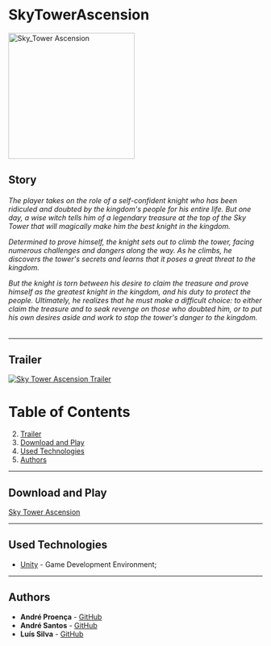 # SkyTowerAscension

<img src="https://github.com/AndreProenza/SkyTowerAscension/assets/78174997/7bc9222b-e31e-4c7c-9c01-fc7fec2ac529" alt="Sky_Tower Ascension" width="250"/>

## Story

<h6>
The player takes on the role of a self-confident knight who has been ridiculed and doubted by the kingdom's people for his entire life. But one day, a wise witch tells him of a legendary treasure at the top of the Sky Tower that will magically make him the best knight in the kingdom. 

Determined to prove himself, the knight sets out to climb the tower, facing numerous challenges and dangers along the way. As he climbs, he discovers the tower's secrets and learns that it poses a great threat to the kingdom. 

But the knight is torn between his desire to claim the treasure and prove himself as the greatest knight in the kingdom, and his duty to protect the people. Ultimately, he realizes that he must make a difficult choice: to either claim the treasure and to seak revenge on those who doubted him, or to put his own desires aside and work to stop the tower's danger to the kingdom. 
</h6>

---

## Trailer

[![Sky Tower Ascension Trailer](https://img.youtube.com/vi/5P-o-XwyQpM/0.jpg)](https://www.youtube.com/watch?v=5P-o-XwyQpM&t=1s&ab_channel=Andr%C3%A9Santos)

# Table of Contents
2. [Trailer](#trailer)
3. [Download and Play](#download-and-play)
4. [Used Technologies](#used-technologies)
5. [Authors](#authors)

---

## Download and Play

[Sky Tower Ascension](https://andregss.itch.io/sky-tower-ascension)

---

## Used Technologies

* [Unity](https://unity.com/) - Game Development Environment;

---

## Authors

* **André Proença** - [GitHub](https://github.com/AndreProenza)
* **André Santos** - [GitHub](*)
* **Luís Silva** - [GitHub](*)

